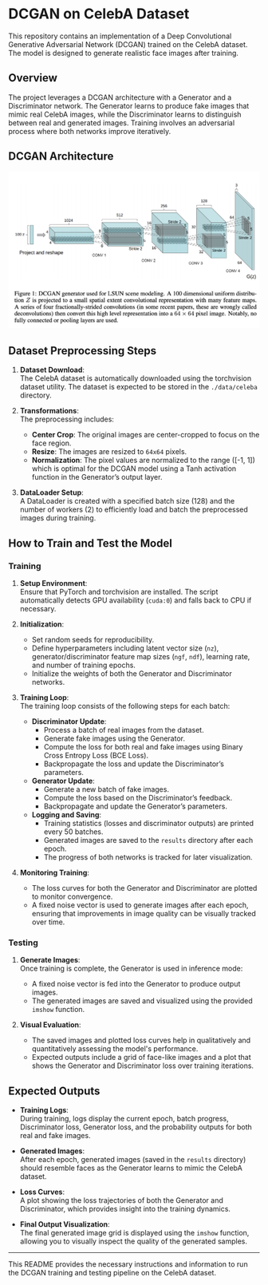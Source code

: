 # DCGAN on CelebA Dataset

This repository contains an implementation of a Deep Convolutional Generative Adversarial Network (DCGAN) trained on the CelebA dataset. The model is designed to generate realistic face images after training.

## Overview

The project leverages a DCGAN architecture with a Generator and a Discriminator network. The Generator learns to produce fake images that mimic real CelebA images, while the Discriminator learns to distinguish between real and generated images. Training involves an adversarial process where both networks improve iteratively.

## DCGAN Architecture
![DCGAN Architecture](./DCGAN%20Architecture.png)

## Dataset Preprocessing Steps

1. **Dataset Download**:  
   The CelebA dataset is automatically downloaded using the torchvision dataset utility. The dataset is expected to be stored in the `./data/celeba` directory.

2. **Transformations**:  
   The preprocessing includes:
   - **Center Crop**: The original images are center-cropped to focus on the face region.
   - **Resize**: The images are resized to `64x64` pixels.
   - **Normalization**: The pixel values are normalized to the range \([-1, 1]\) which is optimal for the DCGAN model using a Tanh activation function in the Generator’s output layer.

3. **DataLoader Setup**:  
   A DataLoader is created with a specified batch size (128) and the number of workers (2) to efficiently load and batch the preprocessed images during training.

## How to Train and Test the Model

### Training

1. **Setup Environment**:  
   Ensure that PyTorch and torchvision are installed. The script automatically detects GPU availability (`cuda:0`) and falls back to CPU if necessary.

2. **Initialization**:  
   - Set random seeds for reproducibility.
   - Define hyperparameters including latent vector size (`nz`), generator/discriminator feature map sizes (`ngf`, `ndf`), learning rate, and number of training epochs.
   - Initialize the weights of both the Generator and Discriminator networks.

3. **Training Loop**:  
   The training loop consists of the following steps for each batch:
   - **Discriminator Update**:
     - Process a batch of real images from the dataset.
     - Generate fake images using the Generator.
     - Compute the loss for both real and fake images using Binary Cross Entropy Loss (BCE Loss).
     - Backpropagate the loss and update the Discriminator’s parameters.
   - **Generator Update**:
     - Generate a new batch of fake images.
     - Compute the loss based on the Discriminator’s feedback.
     - Backpropagate and update the Generator’s parameters.
   - **Logging and Saving**:
     - Training statistics (losses and discriminator outputs) are printed every 50 batches.
     - Generated images are saved to the `results` directory after each epoch.
     - The progress of both networks is tracked for later visualization.

4. **Monitoring Training**:  
   - The loss curves for both the Generator and Discriminator are plotted to monitor convergence.
   - A fixed noise vector is used to generate images after each epoch, ensuring that improvements in image quality can be visually tracked over time.

### Testing

1. **Generate Images**:  
   Once training is complete, the Generator is used in inference mode:
   - A fixed noise vector is fed into the Generator to produce output images.
   - The generated images are saved and visualized using the provided `imshow` function.

2. **Visual Evaluation**:  
   - The saved images and plotted loss curves help in qualitatively and quantitatively assessing the model's performance.
   - Expected outputs include a grid of face-like images and a plot that shows the Generator and Discriminator loss over training iterations.

## Expected Outputs

- **Training Logs**:  
  During training, logs display the current epoch, batch progress, Discriminator loss, Generator loss, and the probability outputs for both real and fake images.
  
- **Generated Images**:  
  After each epoch, generated images (saved in the `results` directory) should resemble faces as the Generator learns to mimic the CelebA dataset.
  
- **Loss Curves**:  
  A plot showing the loss trajectories of both the Generator and Discriminator, which provides insight into the training dynamics.

- **Final Output Visualization**:  
  The final generated image grid is displayed using the `imshow` function, allowing you to visually inspect the quality of the generated samples.

---

This README provides the necessary instructions and information to run the DCGAN training and testing pipeline on the CelebA dataset.